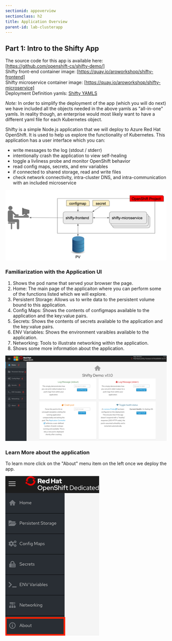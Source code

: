 ```yaml
---
sectionid: appoverview
sectionclass: h2
title: Application Overview
parent-id: lab-clusterapp
---
```


## Part 1: Intro to the Shifty App
The source code for this app is available here: [https://github.com/openshift-cs/shifty-demo/] <br>
Shifty front-end container image: [https://quay.io/aroworkshop/shifty-frontend] <br>
Shifty microservice container image: [https://quay.io/aroworkshop/shifty-microservice] <br>
Deployment Definition yamls: [Shifty YAMLS](/yaml/)

*Note:* In order to simplify the deployment of the app (which you will do next) we have included all the objects needed in the above yamls as "all-in-one" yamls.  In reality though, an enterprise would most likely want to have a different yaml file for each Kubernetes object.

Shifty is a simple Node.js application that we will deploy to Azure Red Hat OpenShift. It is used to help us explore the functionality of Kubernetes. This application has a user interface which you can:
 - write messages to the log (stdout / stderr)
 - intentionally crash the application to view self-healing
 - toggle a livliness probe and monitor OpenShift behavior
 - read config maps, secrets, and env variables
 - if connected to shared storage, read and write files
 - check network connectivity, intra-cluster DNS, and intra-communication with an included microservice

![Shifty Diagram](/media/managedlab/4-shifty-arch.png)


### Familiarization with the Application UI
  1. Shows the pod name that served your browser the page.
  2. Home: The main page of the applicaiton where you can perform some of the functions listed which we will explore.
  3. Persistent Storage:  Allows us to write data to the persistent volume bound to this application.
  4. Config Maps:  Shows the contents of configmaps available to the application and the key:value pairs.
  5. Secrets: Shows the contents of secrets available to the application and the key:value pairs.
  6. ENV Variables: Shows the environment varaibles available to the application.
  7. Networking: Tools to illustrate networking within the application.
  8. Shows some more information about the application.

![Home Page](/media/managedlab/10-shifty-homepage-1.png)

### Learn More about the application
To learn more click on the "About" menu item on the left once we deploy the app.

![Shifty About](/media/managedlab/5-shifty-about.png)
